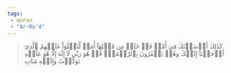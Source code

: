 ```yaml
---
tags: 
 - quran 
 - "Ar-Ra'd"
---
```


> كَذَٰلِكَ أَرۡسَلۡنَٰكَ فِيٓ أُمَّةٖ قَدۡ خَلَتۡ مِن قَبۡلِهَآ أُمَمٞ لِّتَتۡلُوَاْ عَلَيۡهِمُ ٱلَّذِيٓ أَوۡحَيۡنَآ إِلَيۡكَ وَهُمۡ يَكۡفُرُونَ بِٱلرَّحۡمَٰنِۚ قُلۡ هُوَ رَبِّي لَآ إِلَٰهَ إِلَّا هُوَ عَلَيۡهِ تَوَكَّلۡتُ وَإِلَيۡهِ مَتَابِ
